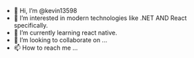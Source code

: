 - 👋 Hi, I’m @kevin13598
- 👀 I’m interested in modern technologies like .NET AND React specifically. 
- 🌱 I’m currently learning react native.
- 💞️ I’m looking to collaborate on ...
- 📫 How to reach me ...

<!---
kevin13598/kevin13598 is a ✨ special ✨ repository because its `README.md` (this file) appears on your GitHub profile.
You can click the Preview link to take a look at your changes.
--->
